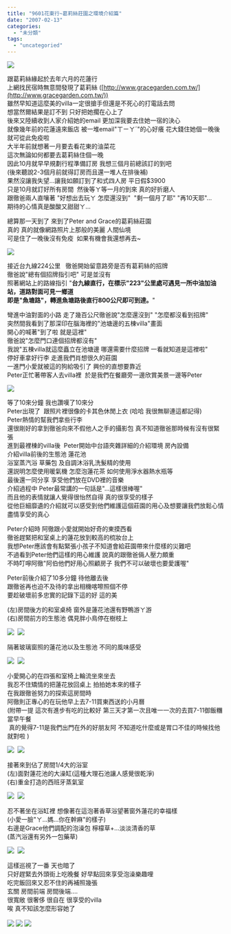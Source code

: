 ```yaml
---
title: "9601花東行~葛莉絲莊園之環境介紹篇"
date: "2007-02-13"
categories: 
  - "未分類"
tags: 
  - "uncategoried"
---
```


![](images/368694080_632ad81cbe.jpg)

跟葛莉絲緣起於去年六月的花蓮行  
上網找民宿時無意間發現了葛莉絲 ([http://www.gracegarden.com.tw/](http://www.gracegarden.com.tw/))  
雖然早知道這麼美的villa一定很搶手但還是不死心的打電話去問  
想當然爾結果是訂不到 只好把她擱在心上了  
後來又陸續收到人家介紹她的email 更加深我要去住她一宿的決心  
就像幾年前的花蓮遠來飯店 被一堆email"ㄒㄧㄚˊ"的心好癢 花大錢住她個一晚後就可從此免疫啦  
大半年前就想著一月要去看花東的油菜花  
這次無論如何都要去葛莉絲住個一晚  
因此10月就早早規劃行程準備訂房 我想三個月前總該訂的到吧  
(後來聽說2-3個月前就得訂房而且還一堆人在排後補)  
果然沒讓我失望...讓我如願訂到了和式四人房 平日假$3900  
只是10月就訂好所有房間  然後等ㄚ等一月的到來 真的好折磨人  
跟徹爸兩人直嚷著 "好想出去玩ㄚ 怎麼還沒到"  "剩一個月了耶" "再10天耶"...  
期待的心情真是酸酸又甜甜ㄚ...  
  
總算那一天到了 來到了Peter and Grace的葛莉絲莊園  
真的 真的就像網路照片上那般的美麗 人間仙境  
可是住了一晚後沒有免疫  如果有機會我還想再去~  
  
![](images/368694080_632ad81cbe.jpg)

接近台九線224公里   徹爸開始留意路旁是否有葛莉絲的招牌  
徹爸說"總有個招牌指引吧" 可是並沒有  
照著網站上的路線指引 "**台九線直行，在標示"223"公里處可遇見一所中油加油站，道路對面可見一鄉道  
即是"魚塘路"，轉進魚塘路後直行800公尺即可到達。**"  
  
彎進中油對面的小路 走了幾百公尺徹爸說"怎麼還沒到" "怎麼都沒看到招牌"  
突然間我看到了那深印在腦海裡的"池塘邊的五棟villa"畫面   
開心的喊著"到了啦 就是這裡"  
徹爸說"怎麼門口連個招牌都沒有"  
我說"五棟villa就這麼矗立在池塘邊 哪還需要什麼招牌 一看就知道是這裡啦"  
停好車拿好行李 走進我們肖想很久的莊園  
一進門小愛就被這的狗給吸引了 興份的直想要靠近  
Peter正忙著帶客人去villa裡  於是我們在餐廳旁一邊欣賞美景一邊等Peter  
  
![](images/368694127_283d0398e8_m.jpg)  
  
等了10來分鐘 我也讚嘆了10來分  
Peter出現了  跟照片裡很像的卡其色休閒上衣 (哈哈 我很無聊連這都記得)  
Peter熱情的幫我們拿些行李   
還很剛好的拿到徹爸向來不假他人之手的攝影包 真不知道徹爸那時候有沒有很緊張  
進到最裡棟的villa後  Peter開始中台語夾雜詳細的介紹環境 房內設備  
介紹villa前後的生態池 蓮花池  
浴室蒸汽浴 草藥包 及自調沐浴乳洗髮精的使用  
還説明怎麼使用暖氣機 怎麼泡蓮花茶 如何使用淨水器熱水瓶等  
最後還一同分享 享受他們放在DVD裡的音樂   
介紹過程中 Peter最常講的一句話是"...這樣很棒喔"   
而且他的表情就讓人覺得很怡然自得 真的很享受的樣子  
從他巨細靡遺的介紹就可以感受到他們維護這個莊園的用心及想要讓我們放鬆心情 盡情享受的真心  
  
Peter介紹時 阿徹跟小愛就開始好奇的東摸西看  
徹爸趕緊把和室桌上的蓮花放到較高的梳妝台上  
我想Peter應該會有點緊張小孩子不知道會給莊園帶來什麼樣的災難吧  
不過看到Peter他們這樣的用心維護 說真的跟徹爸倆人壓力頗重  
不時叮嚀阿徹"阿伯他們好用心照顧房子 我們不可以破壞也要愛護喔"  
  
Peter前後介紹了10多分鐘 待他離去後  
跟徹爸再也迫不及待的拿出相機喀嚓照個不停   
要趁破壞前多忠實的記錄下這的好 這的美  
  
(左)房間後方的和室桌椅 窗外是蓮花池還有野鴨游ㄚ游   
(右)房間前方的生態池 偶見胖小鳥停在樹枝上  
  
![](images/368694037_f8af9988f9_m.jpg)  ![](images/368693995_dd8275a488_m.jpg)  
  
隔著玻璃窗照的蓮花池以及生態池 不同的風味感受  
  
![](images/368693937_7cc95ebe04_m.jpg)  ![](images/368693889_4e21b44b86_m.jpg)  
  
小愛開心的在四張和室椅上輪流坐來坐去  
我忍不住矯情的把蓮花放回桌上 拍拍她本來的樣子  
在我跟徹爸努力的探索這房間時  
阿徹則正專心的在玩他早上去7-11買東西送的小月曆  
(附帶一提 這次有進步有吃的比較好 第三天才第一次且唯一一次的去買7-11御飯糰當早午餐  
 真的覺得7-11是我們出門在外的好朋友阿 不知道吃什麼或是胃口不佳的時候找他就對啦 )  
  
![](images/368693812_7575d5f7fb_m.jpg)  ![](images/368693782_8acc6ba986_m.jpg)  
  
接著來到佔了房間1/4大的浴室  
(左)面對蓮花池的大澡缸(這種大理石池讓人感覺很乾淨)  
(右)重金打造的西班牙蒸氣室  
  
![](images/368693422_0bfce57650_m.jpg)  ![](images/368693459_d3b727facf_m.jpg)  
  
忍不著坐在浴缸裡 想像著在這泡著香草浴望著窗外蓮花的幸福樣    
(小愛一臉"ㄚ...媽...你在幹麻"的樣子)  
右邊是Grace他們調配的泡澡包 檸檬草+...淡淡清香的草  
(蒸汽浴還有另外一包藥草)  
  
![](images/368693609_8f047bc6ac_m.jpg)  ![](images/368693497_dede9a38d4_m.jpg)  
  
這樣巡視了一番 天也暗了  
只好趕緊去外頭街上吃晚餐 好早點回來享受泡澡樂趣哩  
吃完飯回來又忍不住的再補照幾張  
玄關 房間前端 房間後端....  
很寬敞 很奢侈 很自在 很享受的villa   
唉 真不知該怎麼形容她了  
   
![](images/368693346_bd63cf9013_m.jpg) ![](images/368693303_c9611676ef_m.jpg) ![](images/368693260_c849938c3c_m.jpg)

